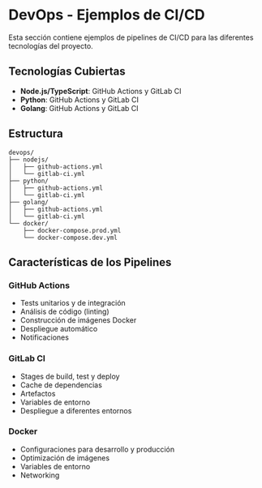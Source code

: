 # DevOps - Ejemplos de CI/CD

Esta sección contiene ejemplos de pipelines de CI/CD para las diferentes tecnologías del proyecto.

## Tecnologías Cubiertas

- **Node.js/TypeScript**: GitHub Actions y GitLab CI
- **Python**: GitHub Actions y GitLab CI  
- **Golang**: GitHub Actions y GitLab CI

## Estructura

```
devops/
├── nodejs/
│   ├── github-actions.yml
│   └── gitlab-ci.yml
├── python/
│   ├── github-actions.yml
│   └── gitlab-ci.yml
├── golang/
│   ├── github-actions.yml
│   └── gitlab-ci.yml
└── docker/
    ├── docker-compose.prod.yml
    └── docker-compose.dev.yml
```

## Características de los Pipelines

### GitHub Actions
- Tests unitarios y de integración
- Análisis de código (linting)
- Construcción de imágenes Docker
- Despliegue automático
- Notificaciones

### GitLab CI
- Stages de build, test y deploy
- Cache de dependencias
- Artefactos
- Variables de entorno
- Despliegue a diferentes entornos

### Docker
- Configuraciones para desarrollo y producción
- Optimización de imágenes
- Variables de entorno
- Networking 